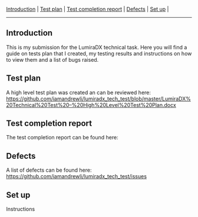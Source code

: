 [Introduction](#introduction) | [Test plan](#test-plan) | [Test completion report](#test-completion-report) | [Defects](#defects) | [Set up](#set-up) |

---

Introduction
-----
This is my submission for the LumiraDX technical task.  Here you will find a guide on tests plan that I created, my testing results and instructions on how to view them and a list of bugs raised.


Test plan
-----
A high level test plan was created an can be reviewed here:
https://github.com/iamandrewli/lumiradx_tech_test/blob/master/LumiraDX%20Technical%20Test%20–%20High%20Level%20Test%20Plan.docx


Test completion report
-----
The test completion report can be found here:


Defects
-----

A list of defects can be found here:
https://github.com/iamandrewli/lumiradx_tech_test/issues



Set up
-----
Instructions

